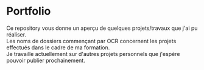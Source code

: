 # Portfolio
Ce repository vous donne un aperçu de quelques projets/travaux que j'ai pu réaliser.  
Les noms de dossiers commençant par OCR concernent les projets effectués dans le cadre de ma formation.  
Je travaille actuellement sur d'autres projets personnels que j'espère pouvoir publier prochainement.